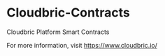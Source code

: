 # Cloudbric-Contracts
Cloudbric Platform Smart Contracts

For more information, visit https://www.cloudbric.io/
